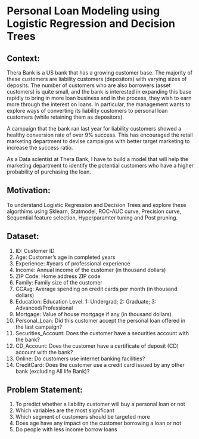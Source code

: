 # Personal Loan Modeling using Logistic Regression and Decision Trees

## Context:
Thera Bank is a US bank that has a growing customer base. The majority of these customers are liability customers (depositors) with varying sizes of deposits. The number of customers who are also borrowers (asset customers) is quite small, and the bank is interested in expanding this base rapidly to bring in more loan business and in the process, they wish to earn more through the interest on loans. In particular, the management wants to explore ways of converting its liability customers to personal loan customers (while retaining them as depositors).

A campaign that the bank ran last year for liability customers showed a healthy conversion rate of over 9% success. This has encouraged the retail marketing department to devise campaigns with better target marketing to increase the success ratio.

As a Data scientist at Thera Bank, I have to build a model that will help the marketing department to identify the potential customers who have a higher probability of purchasing the loan.

## Motivation:
To understand Logistic Regression and Decision Trees and explore these algorthims using Sklearn, Statmodel, ROC-AUC curve, Precision curve, Sequential feature selection, Hyperparamter tuning and Post pruning.

## Dataset:
1. ID: Customer ID
2. Age: Customer’s age in completed years
3. Experience: #years of professional experience
4. Income: Annual income of the customer (in thousand dollars)
5. ZIP Code: Home address ZIP code
6. Family: Family size of the customer
7. CCAvg: Average spending on credit cards per month (in thousand dollars)
8. Education: Education Level. 1: Undergrad; 2: Graduate; 3: Advanced/Professional
9. Mortgage: Value of house mortgage if any (in thousand dollars)
10. Personal_Loan: Did this customer accept the personal loan offered in the last campaign?
11. Securities_Account: Does the customer have a securities account with the bank?
12. CD_Account: Does the customer have a certificate of deposit (CD) account with the bank?
13. Online: Do customers use internet banking facilities?
14. CreditCard: Does the customer use a credit card issued by any other bank (excluding All life Bank)?

## Problem Statement:
1. To predict whether a liability customer will buy a personal loan or not
2. Which variables are the most significant
3. Which segment of customers should be targeted more
4. Does age have any impact on the customer borrowing a loan or not
5. Do people with less income borrow loans
